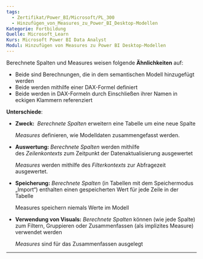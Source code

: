 ```yaml
---
tags:
  - Zertifikat/Power_BI/Microsoft/PL_300
  - Hinzufügen_von_Measures_zu_Power_BI_Desktop-Modellen
Kategorie: Fortbildung
Quelle: Microsoft_Learn
Kurs: Microsoft Power BI Data Analyst
Modul: Hinzufügen von Measures zu Power BI Desktop-Modellen
---
```

Berechnete Spalten und Measures weisen folgende **Ähnlichkeiten** auf:

- Beide sind Berechnungen, die in dem semantischen Modell hinzugefügt werden
- Beide werden mithilfe einer DAX-Formel definiert
- Beide werden in DAX-Formeln durch Einschließen ihrer Namen in eckigen Klammern referenziert


**Unterschiede**:
- **Zweck:** 
	*Berechnete Spalten* erweitern eine Tabelle um eine neue Spalte
	
	*Measures* definieren, wie Modelldaten zusammengefasst werden.
	
- **Auswertung:**
	*Berechnete Spalten* werden mithilfe des _Zeilenkontexts_ zum Zeitpunkt der Datenaktualisierung ausgewertet
	
	*Measures* werden mithilfe des _Filterkontexts_ zur Abfragezeit ausgewertet.
	
- **Speicherung:**
	*Berechnete Spalten* (in Tabellen mit dem Speichermodus „Import“) enthalten einen gespeicherten Wert für jede Zeile in der Tabelle
	
	Measures speichern niemals Werte im Modell
	
- **Verwendung von Visuals:**
	*Berechnete Spalten* können (wie jede Spalte) zum Filtern, Gruppieren oder Zusammenfassen (als implizites Measure) verwendet werden
	
	*Measures* sind für das Zusammenfassen ausgelegt

---